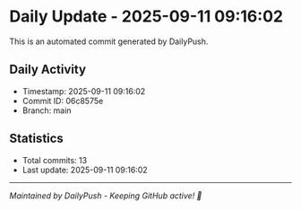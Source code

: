 # Daily Update - 2025-09-11 09:16:02

This is an automated commit generated by DailyPush.

## Daily Activity
- Timestamp: 2025-09-11 09:16:02
- Commit ID: 06c8575e
- Branch: main

## Statistics
- Total commits: 13
- Last update: 2025-09-11 09:16:02

---
*Maintained by DailyPush - Keeping GitHub active! 🚀*
